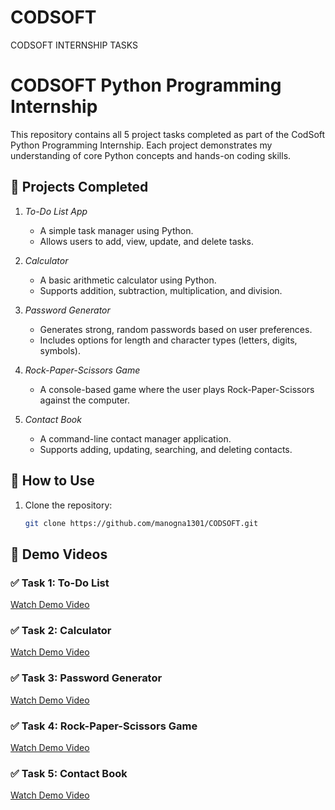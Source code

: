 # CODSOFT
CODSOFT INTERNSHIP TASKS
# CODSOFT Python Programming Internship

This repository contains all 5 project tasks completed as part of the CodSoft Python Programming Internship. Each project demonstrates my understanding of core Python concepts and hands-on coding skills.

## 🔧 Projects Completed

1. *To-Do List App*
   - A simple task manager using Python.
   - Allows users to add, view, update, and delete tasks.

2. *Calculator*
   - A basic arithmetic calculator using Python.
   - Supports addition, subtraction, multiplication, and division.

3. *Password Generator*
   - Generates strong, random passwords based on user preferences.
   - Includes options for length and character types (letters, digits, symbols).

4. *Rock-Paper-Scissors Game*
   - A console-based game where the user plays Rock-Paper-Scissors against the computer.

5. *Contact Book*
   - A command-line contact manager application.
   - Supports adding, updating, searching, and deleting contacts.

## 📂 How to Use

1. Clone the repository:
   ```bash
   git clone https://github.com/manogna1301/CODSOFT.git
## 🚀 Demo Videos

### ✅ Task 1: To-Do List
[Watch Demo Video](https://drive.google.com/file/d/1yepJRnoP6y7MtBgJLqL_oIHPhE37zM73/view?usp=drive_link)

### ✅ Task 2: Calculator
[Watch Demo Video](https://drive.google.com/file/d/1WIBOtRIzZnsM0lSgGYDADujz0B0XLx3K/view?usp=drive_link)

### ✅ Task 3: Password Generator
[Watch Demo Video](https://drive.google.com/file/d/1_kk6A7hupn_K-TOrWJomzrRrxNWTRrKZ/view?usp=drive_link)

### ✅ Task 4: Rock-Paper-Scissors Game
[Watch Demo Video](https://drive.google.com/file/d/1L9i8vTXZhjeRxUf42nu-xR2sfk2ZYbAv/view?usp=drive_link)

### ✅ Task 5: Contact Book
[Watch Demo Video](https://drive.google.com/file/d/19J__xsQmFWh_g6bDGg32bPz2kM9FOo0v/view?usp=drive_link)

